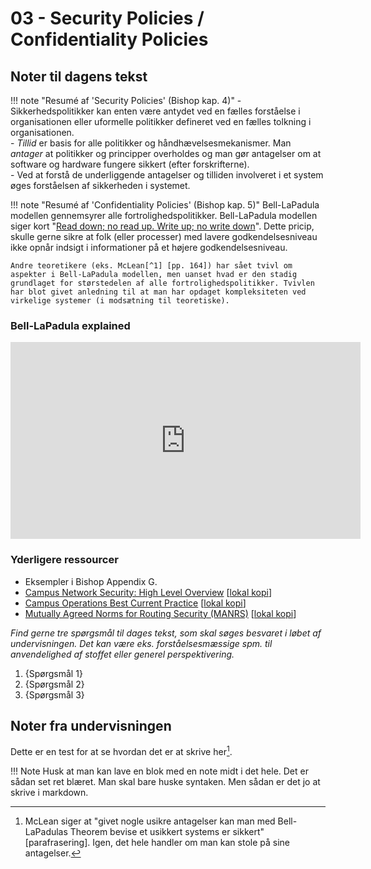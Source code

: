 # 03 - Security Policies / Confidentiality Policies

## Noter til dagens tekst

!!! note "Resumé af 'Security Policies' (Bishop kap. 4)"
    - Sikkerhedspolitikker kan enten være antydet ved en fælles forståelse i organisationen eller uformelle politikker defineret ved en fælles tolkning i organisationen.    
    - *Tillid* er basis for alle politikker og håndhævelsesmekanismer. Man *antager* at politikker og principper overholdes og man gør antagelser om at software og hardware fungere sikkert (efter forskrifterne).    
    - Ved at forstå de underliggende antagelser og tilliden involveret i et system øges forståelsen af sikkerheden i systemet.    

!!! note "Resumé af 'Confidentiality Policies' (Bishop kap. 5)"
    Bell-LaPadula modellen gennemsyrer alle fortrolighedspolitikker. Bell-LaPadula modellen siger kort "[Read down; no read up. Write up; no write down](../assets/docs/Bell-LaPadula-figure.png)". Dette pricip, skulle gerne sikre at folk (eller processer) med lavere godkendelsesniveau ikke opnår indsigt i informationer på et højere godkendelsesniveau.   

    Andre teoretikere (eks. McLean[^1] [pp. 164]) har sået tvivl om aspekter i Bell-LaPadula modellen, men uanset hvad er den stadig grundlaget for størstedelen af alle fortrolighedspolitikker. Tvivlen har blot givet anledning til at man har opdaget kompleksiteten ved virkelige systemer (i modsætning til teoretiske).

### Bell-LaPadula explained

<center><iframe width="560" height="315" src="https://www.youtube.com/embed/U_BMvYTfnuU" frameborder="0" allow="accelerometer; autoplay; encrypted-media; gyroscope; picture-in-picture" allowfullscreen></iframe></center>

### Yderligere ressourcer

- Eksempler i Bishop Appendix G.
- [Campus Network Security: High Level Overview](https://nsrc.org/workshops/2018/myren-nsrc-cndo/networking/cndo/en/presentations/Campus_Security_Overview.pdf) [[lokal kopi](../assets/docs/Campus_Security_Overview.pdf)]
- [Campus Operations Best Current Practice](https://nsrc.org/workshops/2018/tenet-nsrc-cndo/networking/cndo/en/presentations/Campus_Operations_BCP.pdf) [[lokal kopi](../assets/docs/Campus_Operations_BCP.pdf)]
- [Mutually Agreed Norms for Routing Security (MANRS)](https://www.manrs.org/wp-content/uploads/2018/09/MANRS_PDF_Sep2016.pdf) [[lokal kopi](../assets/docs/MANRS_PDF_Sep2016.pdf)]

*Find gerne tre spørgsmål til dages tekst, som skal søges besvaret i løbet af undervisningen. Det kan være eks. forståelsesmæssige spm. til anvendelighed af stoffet eller generel perspektivering.*

1. {Spørgsmål 1}
2. {Spørgsmål 2}
3. {Spørgsmål 3}

## Noter fra undervisningen

Dette er en test for at se hvordan det er at skrive her[^1].

!!! Note
    Husk at man kan lave en blok med en note midt i det hele. Det er sådan set ret blæret. Man skal bare huske syntaken. Men sådan er det jo at skrive i markdown.

[^1]: McLean siger at "givet nogle usikre antagelser kan man med Bell-LaPadulas Theorem bevise et usikkert systems er sikkert" [parafrasering]. Igen, det hele handler om man kan stole på sine antagelser.  
